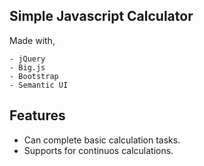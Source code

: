 ## Simple Javascript Calculator

Made with,

    - jQuery
    - Big.js
    - Bootstrap
    - Semantic UI

## Features
- Can complete basic calculation tasks.
- Supports for continuos calculations.
